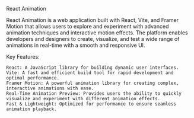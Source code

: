 React Animation

React Animation is a web application built with React, Vite, and Framer Motion that allows users to explore and experiment with advanced animation techniques and interactive motion effects. The platform enables developers and designers to create, visualize, and test a wide range of animations in real-time with a smooth and responsive UI.

Key Features:

    React: A JavaScript library for building dynamic user interfaces.
    Vite: A fast and efficient build tool for rapid development and optimal performance.
    Framer Motion: A powerful animation library for creating complex, interactive animations with ease.
    Real-Time Animation Preview: Provides users the ability to quickly visualize and experiment with different animation effects.
    Fast & Lightweight: Optimized for performance to ensure seamless animation playback.
